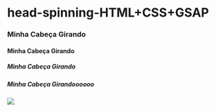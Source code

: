 # head-spinning-HTML+CSS+GSAP
### Minha Cabeça Girando
#### Minha Cabeça Girando
##### Minha Cabeça Girando
##### Minha Cabeça Girandoooooo


![](head-gif.gif)
